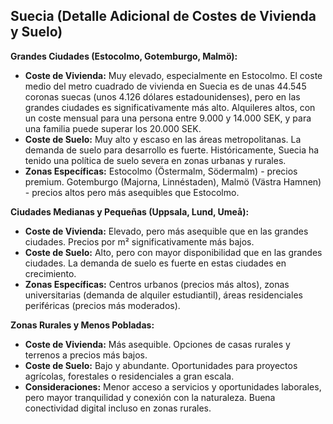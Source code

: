 ## Suecia (Detalle Adicional de Costes de Vivienda y Suelo)

**Grandes Ciudades (Estocolmo, Gotemburgo, Malmö):**

*   **Coste de Vivienda:** Muy elevado, especialmente en Estocolmo. El coste medio del metro cuadrado de vivienda en Suecia es de unas 44.545 coronas suecas (unos 4.126 dólares estadounidenses), pero en las grandes ciudades es significativamente más alto. Alquileres altos, con un coste mensual para una persona entre 9.000 y 14.000 SEK, y para una familia puede superar los 20.000 SEK.
*   **Coste de Suelo:** Muy alto y escaso en las áreas metropolitanas. La demanda de suelo para desarrollo es fuerte. Históricamente, Suecia ha tenido una política de suelo severa en zonas urbanas y rurales.
*   **Zonas Específicas:** Estocolmo (Östermalm, Södermalm) - precios premium. Gotemburgo (Majorna, Linnéstaden), Malmö (Västra Hamnen) - precios altos pero más asequibles que Estocolmo.

**Ciudades Medianas y Pequeñas (Uppsala, Lund, Umeå):**

*   **Coste de Vivienda:** Elevado, pero más asequible que en las grandes ciudades. Precios por m² significativamente más bajos.
*   **Coste de Suelo:** Alto, pero con mayor disponibilidad que en las grandes ciudades. La demanda de suelo es fuerte en estas ciudades en crecimiento.
*   **Zonas Específicas:** Centros urbanos (precios más altos), zonas universitarias (demanda de alquiler estudiantil), áreas residenciales periféricas (precios más moderados).

**Zonas Rurales y Menos Pobladas:**

*   **Coste de Vivienda:** Más asequible. Opciones de casas rurales y terrenos a precios más bajos.
*   **Coste de Suelo:** Bajo y abundante. Oportunidades para proyectos agrícolas, forestales o residenciales a gran escala.
*   **Consideraciones:** Menor acceso a servicios y oportunidades laborales, pero mayor tranquilidad y conexión con la naturaleza. Buena conectividad digital incluso en zonas rurales.
